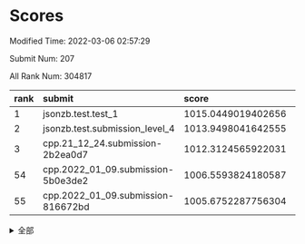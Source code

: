 # Scores

Modified Time: 2022-03-06 02:57:29

Submit Num: 207

All Rank Num: 304817

| rank |               submit               |       score        |       sigma        | pk_num |
| :--- | :--------------------------------- | :----------------- | :----------------- | :----- |
| 1    | jsonzb.test.test_1                 | 1015.0449019402656 | 0.8767795114124926 | 5895   |
| 2    | jsonzb.test.submission_level_4     | 1013.9498041642555 | 0.8271136845841985 | 5896   |
| 3    | cpp.21_12_24.submission-2b2ea0d7   | 1012.3124565922031 | 0.7995842039576392 | 5886   |
| 54   | cpp.2022_01_09.submission-5b0e3de2 | 1006.5593824180587 | 0.7287518172606725 | 5895   |
| 55   | cpp.2022_01_09.submission-816672bd | 1005.6752287756304 | 0.7140484985759555 | 5886   |


<details>
<summary>全部</summary>

| rank |                 submit                 |       score        |       sigma        | pk_num |
| :--- | :------------------------------------- | :----------------- | :----------------- | :----- |
| 1    | jsonzb.test.test_1                     | 1015.0449019402656 | 0.8767795114124926 | 5895   |
| 2    | jsonzb.test.submission_level_4         | 1013.9498041642555 | 0.8271136845841985 | 5896   |
| 3    | cpp.21_12_24.submission-2b2ea0d7       | 1012.3124565922031 | 0.7995842039576392 | 5886   |
| 4    | gobigger.level_3.submission_level_3_26 | 1011.6162317589577 | 0.8049499227281083 | 5892   |
| 5    | gobigger.level_3.submission_level_3_19 | 1011.1202266607468 | 0.7706721889072906 | 5892   |
| 6    | gobigger.level_3.submission_level_3_48 | 1011.1125888884229 | 0.7758553002679672 | 5883   |
| 7    | gobigger.level_3.submission_level_3_34 | 1011.0233058598512 | 0.7744874055261183 | 5889   |
| 8    | gobigger.level_3.submission_level_3_38 | 1010.9473720882306 | 0.771612715685625  | 5891   |
| 9    | gobigger.level_3.submission_level_3_44 | 1010.7700940726412 | 0.7956989918126124 | 5884   |
| 10   | gobigger.level_3.submission_level_3_29 | 1010.6872892033547 | 0.7591531600914564 | 5887   |
| 11   | gobigger.level_3.submission_level_3_46 | 1010.6712107802412 | 0.7742829530032683 | 5889   |
| 12   | gobigger.level_3.submission_level_3_10 | 1010.5544338091163 | 0.7556946477437865 | 5894   |
| 13   | gobigger.level_3.submission_level_3_15 | 1010.4624740562026 | 0.7597570968452749 | 5892   |
| 14   | gobigger.level_3.submission_level_3_1  | 1010.462215027116  | 0.7607943739223223 | 5892   |
| 15   | gobigger.level_3.submission_level_3_17 | 1010.3969978176319 | 0.7783916521489411 | 5883   |
| 16   | gobigger.level_3.submission_level_3_27 | 1010.3368789895528 | 0.7761498351464864 | 5885   |
| 17   | gobigger.level_3.submission_level_3_30 | 1010.2497475007783 | 0.7733479205232978 | 5893   |
| 18   | gobigger.level_3.submission_level_3_20 | 1010.2376719635355 | 0.7781247764747906 | 5888   |
| 19   | gobigger.level_3.submission_level_3_13 | 1010.2256621879465 | 0.7607233768534786 | 5889   |
| 20   | gobigger.level_3.submission_level_3_5  | 1010.2181954492736 | 0.7666784319742013 | 5889   |
| 21   | gobigger.level_3.submission_level_3_43 | 1010.1978518024509 | 0.7575978378197806 | 5891   |
| 22   | gobigger.level_3.submission_level_3_11 | 1010.1937415281255 | 0.7474715435848237 | 5894   |
| 23   | gobigger.level_3.submission_level_3_47 | 1010.1916497682844 | 0.7492010564585803 | 5892   |
| 24   | gobigger.level_3.submission_level_3_42 | 1010.1416971870104 | 0.7799017031071375 | 5889   |
| 25   | gobigger.level_3.submission_level_3_39 | 1010.132216059664  | 0.7462274831941031 | 5885   |
| 26   | gobigger.level_3.submission_level_3_18 | 1010.0326254970083 | 0.7624369964395552 | 5889   |
| 27   | gobigger.level_3.submission_level_3_2  | 1009.9134290975627 | 0.7445965356377932 | 5890   |
| 28   | gobigger.level_3.submission_level_3_16 | 1009.8223717285891 | 0.7594010919120108 | 5890   |
| 29   | gobigger.level_3.submission_level_3_25 | 1009.8198359580242 | 0.7423694481245293 | 5892   |
| 30   | gobigger.level_3.submission_level_3_6  | 1009.8159041020024 | 0.7515198437106001 | 5893   |
| 31   | gobigger.level_3.submission_level_3_37 | 1009.7672849254403 | 0.7688529256016706 | 5887   |
| 32   | gobigger.level_3.submission_level_3_23 | 1009.7566524019401 | 0.7609183501188276 | 5890   |
| 33   | gobigger.level_3.submission_level_3_9  | 1009.7307232435238 | 0.7656130612841361 | 5890   |
| 34   | gobigger.level_3.submission_level_3_0  | 1009.6376118405921 | 0.759205431655838  | 5892   |
| 35   | gobigger.level_3.submission_level_3_40 | 1009.5941501242006 | 0.7414236781112656 | 5889   |
| 36   | gobigger.level_3.submission_level_3_7  | 1009.5705384205719 | 0.7676657576014461 | 5894   |
| 37   | gobigger.level_3.submission_level_3_45 | 1009.5565461171658 | 0.7682013185076005 | 5885   |
| 38   | gobigger.level_3.submission_level_3_14 | 1009.5536387687315 | 0.7631955915843975 | 5889   |
| 39   | gobigger.level_3.submission_level_3_22 | 1009.460281802027  | 0.7557881025965109 | 5882   |
| 40   | gobigger.level_3.submission_level_3_28 | 1009.39208807607   | 0.7567424345008467 | 5890   |
| 41   | gobigger.level_3.submission_level_3_21 | 1009.361590044831  | 0.7417912048621605 | 5895   |
| 42   | gobigger.level_3.submission_level_3_12 | 1009.3503599078531 | 0.7580025345583179 | 5888   |
| 43   | gobigger.level_3.submission_level_3_31 | 1009.3491036797886 | 0.7500608079785882 | 5892   |
| 44   | gobigger.level_3.submission_level_3_49 | 1009.2632406301954 | 0.7699832065976318 | 5893   |
| 45   | gobigger.level_3.submission_level_3_35 | 1009.2574287310908 | 0.7588276161461265 | 5890   |
| 46   | gobigger.level_3.submission_level_3_8  | 1009.0066226512458 | 0.7420705336706563 | 5886   |
| 47   | gobigger.level_3.submission_level_3_41 | 1008.934971014893  | 0.7306254613429732 | 5891   |
| 48   | gobigger.level_3.submission_level_3_3  | 1008.8948980604042 | 0.7338306230097846 | 5892   |
| 49   | gobigger.level_3.submission_level_3_32 | 1008.8182556747163 | 0.7489950264387063 | 5893   |
| 50   | gobigger.level_3.submission_level_3_24 | 1008.7601157138965 | 0.7483435090111847 | 5888   |
| 51   | gobigger.level_3.submission_level_3_4  | 1008.4941069499816 | 0.7522853280317119 | 5888   |
| 52   | gobigger.level_3.submission_level_3_33 | 1008.3151366802655 | 0.756835923002711  | 5893   |
| 53   | gobigger.level_3.submission_level_3_36 | 1007.8976874228774 | 0.7441368599356247 | 5884   |
| 54   | cpp.2022_01_09.submission-5b0e3de2     | 1006.5593824180587 | 0.7287518172606725 | 5895   |
| 55   | cpp.2022_01_09.submission-816672bd     | 1005.6752287756304 | 0.7140484985759555 | 5886   |
| 56   | gobigger.level_1.submission_level_1_31 | 1005.2687768505714 | 0.7175867040241423 | 5887   |
| 57   | gobigger.level_1.submission_level_1_3  | 1004.6173095192895 | 0.7269076153937367 | 5890   |
| 58   | gobigger.level_1.submission_level_1_32 | 1004.4665942040858 | 0.7172409821738978 | 5890   |
| 59   | gobigger.level_1.submission_level_1_2  | 1004.2696650266197 | 0.7230994441822974 | 5889   |
| 60   | gobigger.level_1.submission_level_1_18 | 1004.2033975133812 | 0.7174378855508423 | 5889   |
| 61   | gobigger.level_1.submission_level_1_24 | 1004.1196339180824 | 0.7136149576654582 | 5890   |
| 62   | gobigger.level_1.submission_level_1_34 | 1004.1179629398381 | 0.718140653432238  | 5893   |
| 63   | gobigger.level_1.submission_level_1_25 | 1004.0993281174239 | 0.7104694729449117 | 5889   |
| 64   | gobigger.level_1.submission_level_1_41 | 1004.0134093227344 | 0.698192442190696  | 5895   |
| 65   | gobigger.level_1.submission_level_1_0  | 1003.8103073141189 | 0.7168373079320541 | 5888   |
| 66   | gobigger.level_1.submission_level_1_44 | 1003.7382434456426 | 0.7134545540150773 | 5888   |
| 67   | gobigger.level_1.submission_level_1_4  | 1003.7270783160224 | 0.7111776238155381 | 5889   |
| 68   | gobigger.level_1.submission_level_1_33 | 1003.6390972379237 | 0.7180107229591988 | 5889   |
| 69   | gobigger.level_1.submission_level_1_45 | 1003.6139259842814 | 0.7156067578258003 | 5891   |
| 70   | gobigger.level_1.submission_level_1_48 | 1003.5532301541889 | 0.7080501404324596 | 5891   |
| 71   | gobigger.level_1.submission_level_1_49 | 1003.5031944334701 | 0.7169876435723218 | 5886   |
| 72   | gobigger.level_1.submission_level_1_37 | 1003.4336236029282 | 0.7021676710338726 | 5889   |
| 73   | gobigger.level_1.submission_level_1_19 | 1003.2958970074687 | 0.7256027912637375 | 5889   |
| 74   | gobigger.level_1.submission_level_1_26 | 1003.2881318645364 | 0.7091880615691107 | 5889   |
| 75   | gobigger.level_1.submission_level_1_14 | 1003.2556272958152 | 0.7145118225834352 | 5893   |
| 76   | gobigger.level_1.submission_level_1_11 | 1003.2450152344826 | 0.7155803252498951 | 5885   |
| 77   | gobigger.level_1.submission_level_1_36 | 1003.2125875507982 | 0.7105234570584195 | 5886   |
| 78   | gobigger.level_1.submission_level_1_23 | 1003.207828582763  | 0.723607329613279  | 5894   |
| 79   | gobigger.level_1.submission_level_1_28 | 1003.1692758147645 | 0.7193605616070092 | 5888   |
| 80   | gobigger.level_1.submission_level_1_21 | 1003.1475200490679 | 0.7144448291745686 | 5891   |
| 81   | gobigger.level_1.submission_level_1_8  | 1003.1333042525448 | 0.7243116101258489 | 5889   |
| 82   | gobigger.level_1.submission_level_1_15 | 1003.0689464806129 | 0.7125270153653138 | 5892   |
| 83   | gobigger.level_1.submission_level_1_39 | 1003.0678149176297 | 0.7133897386740643 | 5888   |
| 84   | gobigger.level_1.submission_level_1_42 | 1003.0551775504499 | 0.7046271795964917 | 5897   |
| 85   | gobigger.level_1.submission_level_1_12 | 1003.0038831224454 | 0.7126209404858728 | 5888   |
| 86   | gobigger.level_1.submission_level_1_13 | 1002.9740981623788 | 0.7202730842929499 | 5890   |
| 87   | gobigger.level_1.submission_level_1_9  | 1002.9617786268476 | 0.7056478494240688 | 5897   |
| 88   | gobigger.level_1.submission_level_1_6  | 1002.8909918898917 | 0.7063029487981853 | 5888   |
| 89   | gobigger.level_1.submission_level_1_46 | 1002.8657309110525 | 0.7083052142850356 | 5889   |
| 90   | gobigger.level_1.submission_level_1_17 | 1002.8621602774077 | 0.7159532165209613 | 5893   |
| 91   | gobigger.level_1.submission_level_1_22 | 1002.8442729011556 | 0.7165390597907688 | 5895   |
| 92   | gobigger.level_1.submission_level_1_16 | 1002.7844638434992 | 0.7066998399936245 | 5891   |
| 93   | gobigger.level_1.submission_level_1_40 | 1002.7711443750052 | 0.7209476511603244 | 5894   |
| 94   | gobigger.level_1.submission_level_1_7  | 1002.6529481426447 | 0.7142727253746838 | 5896   |
| 95   | gobigger.level_1.submission_level_1_29 | 1002.6114378936071 | 0.7072033715763224 | 5889   |
| 96   | gobigger.level_1.submission_level_1_30 | 1002.6005169874286 | 0.7113330428679192 | 5887   |
| 97   | gobigger.level_1.submission_level_1_1  | 1002.5752105434001 | 0.7132566282324183 | 5888   |
| 98   | gobigger.level_1.submission_level_1_38 | 1002.4572970156073 | 0.7110571152361854 | 5892   |
| 99   | gobigger.level_1.submission_level_1_43 | 1002.3890616932526 | 0.70803172049179   | 5889   |
| 100  | gobigger.level_1.submission_level_1_20 | 1002.3487639092849 | 0.708101865931093  | 5888   |
| 101  | gobigger.level_1.submission_level_1_10 | 1002.327096321516  | 0.7087933547373357 | 5889   |
| 102  | gobigger.level_1.submission_level_1_35 | 1002.3031131032501 | 0.7036998045586953 | 5893   |
| 103  | gobigger.level_1.submission_level_1_47 | 1002.2932403914838 | 0.7135412746532441 | 5894   |
| 104  | gobigger.level_1.submission_level_1_5  | 1002.0863097191559 | 0.7267138418272074 | 5890   |
| 105  | gobigger.level_1.submission_level_1_27 | 1001.6897701014618 | 0.7132747354034404 | 5889   |
| 106  | gobigger.random.submission_random_1    | 997.6055717532214  | 0.7054665927959807 | 5893   |
| 107  | gobigger.random.submission_random_14   | 997.1695503142475  | 0.7188963002955449 | 5890   |
| 108  | gobigger.random.submission_random_28   | 997.0709620511504  | 0.703882360723528  | 5888   |
| 109  | gobigger.random.submission_random_4    | 996.7695075619513  | 0.6995141910195918 | 5893   |
| 110  | gobigger.random.submission_random_39   | 996.7163408283966  | 0.7221034077863737 | 5895   |
| 111  | gobigger.random.submission_random_41   | 996.6500817954678  | 0.7096032455381234 | 5892   |
| 112  | gobigger.random.submission_random_37   | 996.649055031821   | 0.71139311954281   | 5885   |
| 113  | gobigger.random.submission_random_49   | 996.6299607576813  | 0.7166776239586508 | 5893   |
| 114  | gobigger.random.submission_random_43   | 996.5650696416246  | 0.7001225188245686 | 5890   |
| 115  | gobigger.random.submission_random_12   | 996.5270149383598  | 0.7055952931353263 | 5892   |
| 116  | gobigger.random.submission_random_2    | 996.5003958249789  | 0.7022288196395358 | 5892   |
| 117  | gobigger.random.submission_random_24   | 996.4325564454783  | 0.7141791537709538 | 5888   |
| 118  | gobigger.random.submission_random_21   | 996.4289208345851  | 0.7129154319545241 | 5888   |
| 119  | gobigger.random.submission_random_15   | 996.3912660509903  | 0.7044899536438408 | 5888   |
| 120  | gobigger.random.submission_random_20   | 996.3556144319017  | 0.7199111980622364 | 5886   |
| 121  | gobigger.random.submission_random_42   | 996.3219862357123  | 0.7221741939083813 | 5890   |
| 122  | gobigger.random.submission_random_29   | 996.2879355983567  | 0.7113568637845737 | 5891   |
| 123  | gobigger.random.submission_random_40   | 996.2681195223823  | 0.6944003870373229 | 5892   |
| 124  | gobigger.random.submission_random_10   | 996.2648271812698  | 0.724692511282944  | 5889   |
| 125  | gobigger.random.submission_random_46   | 996.2445276321632  | 0.706846530040747  | 5888   |
| 126  | gobigger.random.submission_random_30   | 996.2413779105641  | 0.7125851560941959 | 5888   |
| 127  | gobigger.random.submission_random_25   | 996.1923188156995  | 0.6999920076886703 | 5890   |
| 128  | gobigger.random.submission_random_44   | 996.1435252733296  | 0.7252908639109689 | 5891   |
| 129  | gobigger.random.submission_random_47   | 996.0045382284065  | 0.7156830069881328 | 5894   |
| 130  | gobigger.random.submission_random_26   | 995.9995503678156  | 0.6983709863895083 | 5891   |
| 131  | gobigger.random.submission_random_3    | 995.998921050519   | 0.7111751017351094 | 5888   |
| 132  | gobigger.random.submission_random_22   | 995.9972807318508  | 0.7099296669467423 | 5891   |
| 133  | gobigger.random.submission_random_31   | 995.9878384073681  | 0.7111613867905727 | 5891   |
| 134  | gobigger.random.submission_random_38   | 995.9841421670147  | 0.7098722364816361 | 5890   |
| 135  | gobigger.random.submission_random_36   | 995.9719385009098  | 0.7072031025300515 | 5887   |
| 136  | gobigger.random.submission_random_5    | 995.9515628099306  | 0.7089794743704417 | 5891   |
| 137  | gobigger.random.submission_random_35   | 995.9457596599183  | 0.7177167621421863 | 5891   |
| 138  | gobigger.random.submission_random_17   | 995.9143341092216  | 0.7104340863248084 | 5892   |
| 139  | gobigger.random.submission_random_13   | 995.7641317135218  | 0.7078463852091719 | 5890   |
| 140  | gobigger.random.submission_random_0    | 995.6878296696407  | 0.7049070070180895 | 5893   |
| 141  | gobigger.random.submission_random_34   | 995.6530241576896  | 0.7124482000842546 | 5887   |
| 142  | gobigger.random.submission_random_23   | 995.5892792591097  | 0.7106897510726389 | 5891   |
| 143  | gobigger.random.submission_random_45   | 995.574334611989   | 0.717093942430794  | 5893   |
| 144  | gobigger.random.submission_random_27   | 995.522045197407   | 0.719409278913632  | 5893   |
| 145  | gobigger.random.submission_random_48   | 995.5063935352224  | 0.7239697324798137 | 5892   |
| 146  | gobigger.random.submission_random_18   | 995.496949094656   | 0.7087990482917399 | 5894   |
| 147  | gobigger.random.submission_random_9    | 995.4156023555674  | 0.7038451302465373 | 5889   |
| 148  | gobigger.random.submission_random_11   | 995.39401899519    | 0.7102767607607674 | 5889   |
| 149  | gobigger.random.submission_random_16   | 995.3897263754174  | 0.7037343253853554 | 5892   |
| 150  | gobigger.random.submission_random_19   | 995.3381794144959  | 0.715687163486717  | 5891   |
| 151  | gobigger.random.submission_random_32   | 995.323272793577   | 0.7116063256250114 | 5894   |
| 152  | gobigger.random.submission_random_8    | 995.278862040632   | 0.720697016500599  | 5890   |
| 153  | gobigger.random.submission_random_33   | 995.2257451474367  | 0.7130213241953648 | 5891   |
| 154  | gobigger.random.submission_random_6    | 995.0535605826576  | 0.7263928229456312 | 5893   |
| 155  | gobigger.random.submission_random_7    | 995.0211089579299  | 0.7201580104235137 | 5893   |
| 156  | gobigger.level_2.submission_level_2_48 | 994.2453831740279  | 0.7357480203490039 | 5890   |
| 157  | gobigger.level_2.submission_level_2_7  | 993.8755864602098  | 0.7315170652527923 | 5892   |
| 158  | gobigger.level_2.submission_level_2_36 | 993.8339265471858  | 0.732331952716493  | 5891   |
| 159  | gobigger.level_2.submission_level_2_24 | 993.274944328222   | 0.737366449300033  | 5894   |
| 160  | gobigger.level_2.submission_level_2_44 | 993.0499636155666  | 0.7380428992418616 | 5890   |
| 161  | gobigger.level_2.submission_level_2_11 | 993.0469968736355  | 0.7461547792920336 | 5889   |
| 162  | gobigger.level_2.submission_level_2_33 | 992.8916494224467  | 0.73256427501441   | 5885   |
| 163  | gobigger.level_2.submission_level_2_20 | 992.8444700796404  | 0.7237916770315591 | 5895   |
| 164  | gobigger.level_2.submission_level_2_31 | 992.8169599335301  | 0.7475881256033274 | 5893   |
| 165  | gobigger.level_2.submission_level_2_46 | 992.8105410863905  | 0.7310474036298086 | 5887   |
| 166  | gobigger.level_2.submission_level_2_25 | 992.8070261974495  | 0.7345070903388577 | 5896   |
| 167  | gobigger.level_2.submission_level_2_8  | 992.7781849226315  | 0.7257603343073326 | 5893   |
| 168  | gobigger.level_2.submission_level_2_9  | 992.7661286553432  | 0.7471678408662409 | 5887   |
| 169  | gobigger.level_2.submission_level_2_0  | 992.7511106937865  | 0.7380634920993685 | 5892   |
| 170  | gobigger.level_2.submission_level_2_43 | 992.5499518303972  | 0.7393570615029563 | 5889   |
| 171  | gobigger.level_2.submission_level_2_19 | 992.3230056934613  | 0.7397880043142554 | 5887   |
| 172  | gobigger.level_2.submission_level_2_34 | 992.3188535036161  | 0.7377484869759665 | 5889   |
| 173  | gobigger.level_2.submission_level_2_14 | 992.3170746319198  | 0.7439396991736686 | 5887   |
| 174  | gobigger.level_2.submission_level_2_38 | 992.3120544374694  | 0.7533163742295994 | 5892   |
| 175  | gobigger.level_2.submission_level_2_1  | 992.281705255178   | 0.7426747213005693 | 5890   |
| 176  | gobigger.level_2.submission_level_2_37 | 992.2685415726294  | 0.7372891260711468 | 5888   |
| 177  | gobigger.level_2.submission_level_2_26 | 992.2125280875161  | 0.7442178744964792 | 5888   |
| 178  | gobigger.level_2.submission_level_2_6  | 992.101803940554   | 0.745498353880117  | 5895   |
| 179  | gobigger.level_2.submission_level_2_42 | 992.0779195986765  | 0.7485139894191841 | 5890   |
| 180  | gobigger.level_2.submission_level_2_27 | 992.0577951180404  | 0.7423051008138889 | 5894   |
| 181  | gobigger.level_2.submission_level_2_18 | 992.0138944245114  | 0.7595804785256303 | 5892   |
| 182  | gobigger.level_2.submission_level_2_15 | 991.9620899167703  | 0.7721605369506974 | 5889   |
| 183  | gobigger.level_2.submission_level_2_10 | 991.9220365294977  | 0.729989503808428  | 5886   |
| 184  | gobigger.level_2.submission_level_2_32 | 991.9112922215521  | 0.7542635369151595 | 5894   |
| 185  | gobigger.level_2.submission_level_2_47 | 991.8169915149784  | 0.7480345861627026 | 5887   |
| 186  | gobigger.level_2.submission_level_2_39 | 991.8008451283449  | 0.738703971406794  | 5887   |
| 187  | gobigger.level_2.submission_level_2_40 | 991.7837160666579  | 0.7431261544932011 | 5887   |
| 188  | gobigger.level_2.submission_level_2_30 | 991.71599176588    | 0.7558463601295996 | 5892   |
| 189  | gobigger.level_2.submission_level_2_49 | 991.7011414216618  | 0.7637337857841524 | 5889   |
| 190  | gobigger.level_2.submission_level_2_4  | 991.6793450557766  | 0.7586983263446583 | 5891   |
| 191  | gobigger.level_2.submission_level_2_28 | 991.6616470947824  | 0.7561239058619889 | 5890   |
| 192  | gobigger.level_2.submission_level_2_12 | 991.6521559627373  | 0.728133147796249  | 5897   |
| 193  | gobigger.level_2.submission_level_2_41 | 991.630229982518   | 0.757753279283741  | 5891   |
| 194  | gobigger.level_2.submission_level_2_35 | 991.6202613338703  | 0.7575365626580547 | 5890   |
| 195  | gobigger.level_2.submission_level_2_17 | 991.5573016118991  | 0.7719954702794436 | 5892   |
| 196  | gobigger.level_2.submission_level_2_13 | 991.4380850088852  | 0.7413008667700962 | 5888   |
| 197  | gobigger.level_2.submission_level_2_16 | 991.3191727026458  | 0.7711441513114229 | 5886   |
| 198  | gobigger.level_2.submission_level_2_2  | 991.1728670606774  | 0.7511009741237941 | 5889   |
| 199  | gobigger.level_2.submission_level_2_21 | 991.0211944680678  | 0.752126000029844  | 5888   |
| 200  | gobigger.level_2.submission_level_2_29 | 991.0154839724427  | 0.7489456487669105 | 5891   |
| 201  | gobigger.level_2.submission_level_2_22 | 990.9732448388365  | 0.7650783632586411 | 5892   |
| 202  | gobigger.level_2.submission_level_2_5  | 990.7915058789273  | 0.754317061345603  | 5889   |
| 203  | gobigger.level_2.submission_level_2_45 | 990.7352974055868  | 0.764050761784741  | 5891   |
| 204  | gobigger.level_2.submission_level_2_3  | 990.6071394714606  | 0.7546770032129853 | 5890   |
| 205  | gobigger.level_2.submission_level_2_23 | 990.535060325349   | 0.7576787346735037 | 5892   |
| 206  | gobigger.none.submission_none_1        | 977.5754613243312  | 1.3570643211515527 | 5884   |
| 207  | gobigger.none.submission_none_0        | 976.2128172922269  | 1.3188253070326568 | 5892   |

</details>